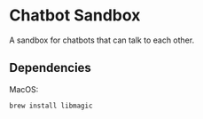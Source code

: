 # Chatbot Sandbox

A sandbox for chatbots that can talk to each other.

## Dependencies

MacOS:

```shell
brew install libmagic
```
